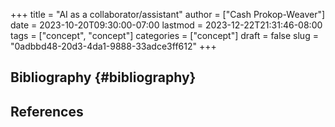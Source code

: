 +++
title = "AI as a collaborator/assistant"
author = ["Cash Prokop-Weaver"]
date = 2023-10-20T09:30:00-07:00
lastmod = 2023-12-22T21:31:46-08:00
tags = ["concept", "concept"]
categories = ["concept"]
draft = false
slug = "0adbbd48-20d3-4da1-9888-33adce3ff612"
+++

## Bibliography {#bibliography}

## References

<style>.csl-entry{text-indent: -1.5em; margin-left: 1.5em;}</style><div class="csl-bib-body">
</div>
